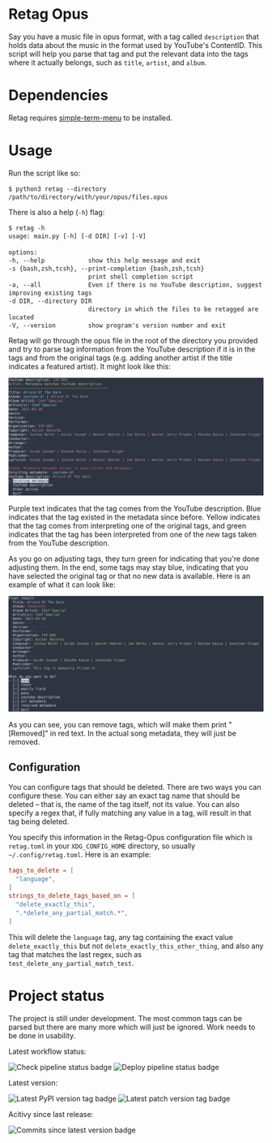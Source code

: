 # Retag Opus

Say you have a music file in opus format, with a tag called
`description` that holds data about the music in the format used by
YouTube's ContentID. This script will help you parse that tag and put
the relevant data into the tags where it actually belongs, such as
`title`, `artist`, and `album`.

# Dependencies

Retag requires
[simple-term-menu](https://github.com/IngoMeyer441/simple-term-menu) to
be installed.

# Usage

Run the script like so:

```console
$ python3 retag --directory /path/to/directory/with/your/opus/files.opus
```

There is also a help (`-h`) flag:

```console
$ retag -h
usage: main.py [-h] [-d DIR] [-v] [-V]

options:
-h, --help            show this help message and exit
-s {bash,zsh,tcsh}, --print-completion {bash,zsh,tcsh}
                      print shell completion script
-a, --all             Even if there is no YouTube description, suggest improving existing tags
-d DIR, --directory DIR
                      directory in which the files to be retagged are located
-V, --version         show program's version number and exit
```

Retag will go through the opus file in the root of the directory you
provided and try to parse tag information from the YouTube description
if it is in the tags and from the original tags (e.g. adding another
artist if the title indicates a featured artist). It might look like
this:

![Retag Opus terminal example](screenshot_1.png)

Purple text indicates that the tag comes from the YouTube description.
Blue indicates that the tag existed in the metadata since before. Yellow
indicates that the tag comes from interpreting one of the original tags,
and green indicates that the tag has been interpreted from one of the
new tags taken from the YouTube description.

As you go on adjusting tags, they turn green for indicating that you're
done adjusting them. In the end, some tags may stay blue, indicating
that you have selected the original tag or that no new data is
available. Here is an example of what it can look like:

![Retag Opus final view example](screenshot_2.png)

As you can see, you can remove tags, which will make them print
"[Removed]" in red text. In the actual song metadata, they will just be
removed.

## Configuration

You can configure tags that should be deleted. There are two ways you can
configure these. You can either say an exact tag name that should be deleted –
that is, the name of the tag itself, not its value. You can also specify a regex
that, if fully matching any value in a tag, will result in that tag being
deleted.

You specify this information in the Retag-Opus configuration file which is
`retag.toml` in your `XDG_CONFIG_HOME` directory, so usually
`~/.config/retag.toml`. Here is an example:

```toml
tags_to_delete = [
  "language",
]
strings_to_delete_tags_based_on = [
  "delete_exactly_this",
  ".*delete_any_partial_match.*",
]
```

This will delete the `language` tag, any tag containing the exact value
`delete_exactly_this` but not `delete_exactly_this_other_thing`, and also any
tag that matches the last regex, such as `test_delete_any_partial_match_test`.

# Project status

The project is still under development. The most common tags can be
parsed but there are many more which will just be ignored. Work needs to
be done in usability.

Latest workflow status:

![Check pipeline status badge](https://github.com/gevhaz/Retag-Opus/actions/workflows/check.yml/badge.svg)
![Deploy pipeline status badge](https://github.com/gevhaz/Retag-Opus/actions/workflows/deploy.yml/badge.svg)

Latest version:

![Latest PyPI version tag badge](https://img.shields.io/pypi/v/retag-opus)
![Latest patch version tag badge](https://img.shields.io/github/v/tag/gevhaz/retag-opus)

Acitivy since last release:

![Commits since latest version badge](https://img.shields.io/github/commits-since/gevhaz/retag-opus/latest)
